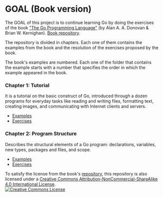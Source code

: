 # GOAL (Book version)

The GOAL of this project is to continue learning Go by doing the exercises of the book ["The Go Programming Language"](http://www.gopl.io/) (by Alan A. A. Donovan & Brian W. Kernighan).
[Book repository](https://github.com/adonovan/gopl.io/).

The repository is divided in chapters. Each one of them contains the examples from the book and the resolution of the exercises proposed by the book.

The book's examples are numbered. Each one of the folder that contains the example starts with a number that specifies the order in which the example appeared in the book.


### Chapter 1: Tutorial
It is a tutorial on the basic construct of Go, introduced through a dozen programs for everyday tasks like reading and writing files, formatting text, creating images, and communicating with Internet clients and servers.

- [Examples](./chapter1/examples)
- [Exercises](./chapter1/exercises)

### Chapter 2: Program Structure
Describes the structural elements of a Go program: declarations, variables, new types, packages and files, and scope.

- [Examples](./chapter2/examples)
- [Exercises](./chapter2/exercises)

To satisfy the license from the book's [repository](https://github.com/adonovan/gopl.io), this repository is also licensed under a [Creative Commons Attribution-NonCommercial-ShareAlike 4.0 International License](https://creativecommons.org/licenses/by-nc-sa/4.0/).
<br/>
<a rel="license" href="http://creativecommons.org/licenses/by-nc-sa/4.0/"><img alt="Creative Commons License" style="border-width:0" src="https://i.creativecommons.org/l/by-nc-sa/4.0/88x31.png"/></a>
